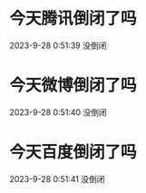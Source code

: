 # 今天腾讯倒闭了吗

2023-9-28 0:51:39 没倒闭

# 今天微博倒闭了吗

2023-9-28 0:51:40 没倒闭

# 今天百度倒闭了吗

2023-9-28 0:51:41 没倒闭

